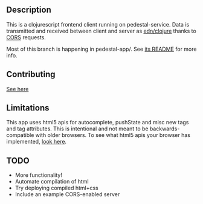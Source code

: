 ## Description

This is a clojurescript frontend client running on pedestal-service. Data is transmitted and received
between client and server as [edn/clojure](https://github.com/edn-format/edn) thanks to
[CORS](http://www.w3.org/TR/cors/) requests.

Most of this branch is happening in pedestal-app/. See [its README](pedestal-app/README) for more
info.

## Contributing
[See here](http://tagaholic.me/contributing.html)

## Limitations
This app uses html5 apis for autocomplete, pushState and misc new tags and tag attributes. This is
intentional and not meant to be backwards-compatible with older browsers. To see what html5 apis
your browser has implemented, [look here](https://html5test.com/).

## TODO
* More functionality!
* Automate compilation of html
* Try deploying compiled html+css
* Include an example CORS-enabled server
